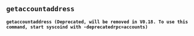 ## **`getaccountaddress`**

**`getaccountaddress (Deprecated, will be removed in V0.18. To use this command, start syscoind with -deprecatedrpc=accounts)`**

